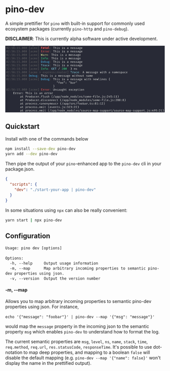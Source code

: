 # pino-dev

A simple prettifier for `pino` with built-in support for commonly used ecosystem packages (currently `pino-http` and `pino-debug`).

**DISCLAIMER**: This is currently alpha software under active development.

![Screenshot](https://github.com/dnjstrom/pino-dev/blob/main/screenshot.png?raw=true)

## Quickstart

Install with one of the commands below
```bash
npm install --save-dev pino-dev
yarn add --dev pino-dev
```

Then pipe the output of your `pino`-enhanced app to the `pino-dev` cli in your package.json.
```json
{
  "scripts": {
    "dev": "./start-your-app | pino-dev"  
  } 
}
```

In some situations using `npx` can also be really convenient:

```bash
yarn start | npx pino-dev
``` 

## Configuration

```
Usage: pino dev [options] 

Options:
  -h, --help     Output usage information
  -m, --map      Map arbitrary incoming properties to semantic pino-dev properties using json.
  -v, --version  Output the version number
```

#### -m, --map

Allows you to map arbitrary incoming properties to semantic pino-dev properties using json. For instance,

```echo '{"message": "foobar"}' | pino-dev --map '{"msg": "message"}'```

would map the `message` property in the incoming json to the semantic property `msg` which enables `pino-dev` to understand how to format the log. 

The current semantic properties are `msg`, `level`, `ns`, `name`, `stack`, `time`, `req.method`, `req.url`, `res.statusCode`, `responseTime`. It's possible to use dot-notation to map deep properties, and mapping to a boolean `false` will disable the default mapping (e.g. `pino-dev --map '{"name": false}'` won't display the name in the prettified output).

 